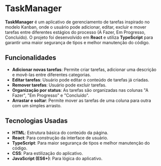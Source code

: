 # TaskManager

**TaskManager** é um aplicativo de gerenciamento de tarefas inspirado no modelo Kanban, onde o usuário pode adicionar, editar, excluir e mover tarefas entre diferentes estágios do processo (A Fazer, Em Progresso, Concluído). O projeto foi desenvolvido em **React** e utiliza **TypeScript** para garantir uma maior segurança de tipos e melhor manutenção do código.

## Funcionalidades

- **Adicionar novas tarefas**: Permite criar tarefas, adicionar uma descrição e movê-las entre diferentes categorias.
- **Editar tarefas**: Usuário pode editar o conteúdo de tarefas já criadas.
- **Remover tarefas**: Usuário pode excluir tarefas.
- **Organização por status**: As tarefas são organizadas nas colunas "A Fazer", "Em Progresso" e "Concluído".
- **Arrastar e soltar**: Permite mover as tarefas de uma coluna para outra com um simples arrasto.

## Tecnologias Usadas

- **HTML**: Estrutura básica do conteúdo da página.
- **React**: Para construção da interface de usuário.
- **TypeScript**: Para maior segurança de tipos e melhor manutenção do código.
- **CSS**: Para estilização do aplicativo.
- **JavaScript (ES6+)**: Para lógica do aplicativo.